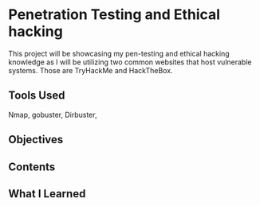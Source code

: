#  Penetration Testing and Ethical hacking
This project will be showcasing my pen-testing and ethical hacking knowledge as I will be utilizing two common websites that host vulnerable systems. Those are TryHackMe and HackTheBox.

## Tools Used
Nmap, gobuster, Dirbuster,

## Objectives

## Contents

## What I Learned
